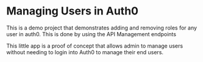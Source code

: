 # Managing Users in Auth0

This is a demo project that demonstrates adding and removing roles for any user in auth0. This is done by using the API Management endpoints

This little app is a proof of concept that allows admin to manage users without needing to login into Auth0 to manage their end users.
